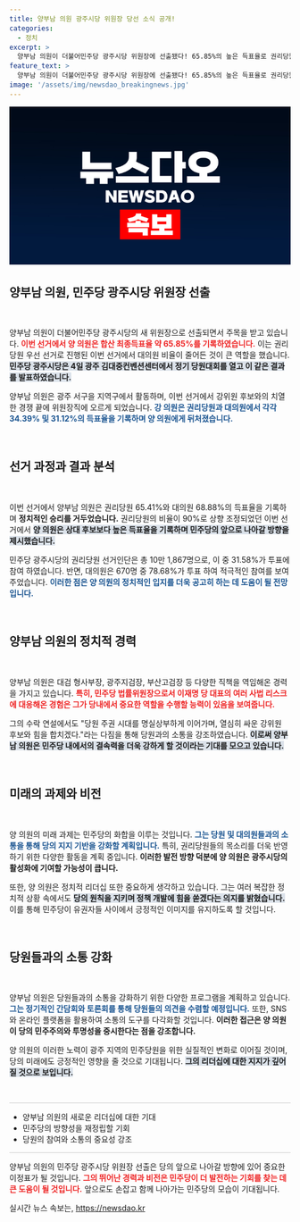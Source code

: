 ```yaml
---
title: 양부남 의원 광주시당 위원장 당선 소식 공개!
categories:
  - 정치
excerpt: >
  양부남 의원이 더불어민주당 광주시당 위원장에 선출됐다! 65.85%의 높은 득표율로 권리당원 중심의 새로운 시대를 열겠다는 포부를 밝혔는데, 그의 향후 행보가 주목된다. 클릭해서 더 알아보세요!
feature_text: >
  양부남 의원이 더불어민주당 광주시당 위원장에 선출됐다! 65.85%의 높은 득표율로 권리당원 중심의 새로운 시대를 열겠다는 포부를 밝혔는데, 그의 향후 행보가 주목된다. 클릭해서 더 알아보세요!
image: '/assets/img/newsdao_breakingnews.jpg'
---
```


<p><img src="/assets/img/newsdao_breakingnews.jpg" alt="flaretime 속보" /></p>

<h2 data-ke-size="size26">양부남 의원, 민주당 광주시당 위원장 선출</h2>

<p data-ke-size="size16">&nbsp;</p>

<p>양부남 의원이 더불어민주당 광주시당의 새 위원장으로 선출되면서 주목을 받고 있습니다. <b><span style="color: #ee2323;">이번 선거에서 양 의원은 합산 최종득표율 약 65.85%를 기록하였습니다.</span></b> 이는 권리당원 우선 선거로 진행된 이번 선거에서 대의원 비율이 줄어든 것이 큰 역할을 했습니다. <b><span style="background-color: #21538527;">민주당 광주시당은 4일 광주 김대중컨벤션센터에서 정기 당원대회를 열고 이 같은 결과를 발표하였습니다.</span></b></p>

<p>양부남 의원은 광주 서구을 지역구에서 활동하며, 이번 선거에서 강위원 후보와의 치열한 경쟁 끝에 위원장직에 오르게 되었습니다. <b><span style="color: #1a5490;">강 의원은 권리당원과 대의원에서 각각 34.39% 및 31.12%의 득표율을 기록하며 양 의원에게 뒤처졌습니다.</span></b></p>

<p data-ke-size="size16">&nbsp;</p>

<h2 data-ke-size="size26">선거 과정과 결과 분석</h2>

<p data-ke-size="size16">&nbsp;</p>

<p>이번 선거에서 양부남 의원은 권리당원 65.41%와 대의원 68.88%의 득표율을 기록하며 <b><span style="ee2323;">정치적인 승리를 거두었습니다.</span></b> 권리당원의 비율이 90%로 상향 조정되었던 이번 선거에서 <b><span style="background-color: #21538527;">양 의원은 상대 후보보다 높은 득표율을 기록하며 민주당의 앞으로 나아갈 방향을 제시했습니다.</span></b></p>

<p>민주당 광주시당의 권리당원 선거인단은 총 10만 1,867명으로, 이 중 31.58%가 투표에 참여 하였습니다. 반면, 대의원은 670명 중 78.68%가 투표 하여 적극적인 참여를 보여주었습니다. <b><span style="color: #1a5490;">이러한 점은 양 의원의 정치적인 입지를 더욱 공고히 하는 데 도움이 될 전망입니다.</span></b></p>

<p data-ke-size="size16">&nbsp;</p>

<h2 data-ke-size="size26">양부남 의원의 정치적 경력</h2>

<p data-ke-size="size16">&nbsp;</p>

<p>양부남 의원은 대검 형사부장, 광주지검장, 부산고검장 등 다양한 직책을 역임해온 경력을 가지고 있습니다. <b><span style="color: #ee2323;">특히, 민주당 법률위원장으로서 이재명 당 대표의 여러 사법 리스크에 대응해온 경험은 그가 당내에서 중요한 역할을 수행할 능력이 있음을 보여줍니다.</span></b></p>

<p>그의 수락 연설에서도 "당원 주권 시대를 명실상부하게 이어가며, 열심히 싸운 강위원 후보와 힘을 합치겠다."라는 다짐을 통해 당원과의 소통을 강조하였습니다. <b><span style="background-color: #21538527;">이로써 양부남 의원은 민주당 내에서의 결속력을 더욱 강하게 할 것이라는 기대를 모으고 있습니다.</span></b></p>

<p data-ke-size="size16">&nbsp;</p>

<h2 data-ke-size="size26">미래의 과제와 비전</h2>

<p data-ke-size="size16">&nbsp;</p>

<p>양 의원의 미래 과제는 민주당의 화합을 이루는 것입니다. <b><span style="color: #1a5490;">그는 당원 및 대의원들과의 소통을 통해 당의 지지 기반을 강화할 계획입니다.</span></b> 특히, 권리당원들의 목소리를 더욱 반영하기 위한 다양한 활동을 계획 중입니다. <b><span style="ee2323;">이러한 발전 방향 덕분에 양 의원은 광주시당의 활성화에 기여할 가능성이 큽니다.</span></b></p>

<p>또한, 양 의원은 정치적 리더십 또한 중요하게 생각하고 있습니다. 그는 여러 복잡한 정치적 상황 속에서도 <b><span style="background-color: #21538527;">당의 원칙을 지키며 정책 개발에 힘을 쏟겠다는 의지를 밝혔습니다.</span></b> 이를 통해 민주당이 유권자들 사이에서 긍정적인 이미지를 유지하도록 할 것입니다.</p>

<p data-ke-size="size16">&nbsp;</p>

<h2 data-ke-size="size26">당원들과의 소통 강화</h2>

<p data-ke-size="size16">&nbsp;</p>

<p>양부남 의원은 당원들과의 소통을 강화하기 위한 다양한 프로그램을 계획하고 있습니다. <b><span style="color: #1a5490;">그는 정기적인 간담회와 토론회를 통해 당원들의 의견을 수렴할 예정입니다.</span></b> 또한, SNS와 온라인 플랫폼을 활용하여 소통의 도구를 다각화할 것입니다. <b><span style="ee2323;">이러한 접근은 양 의원이 당의 민주주의와 투명성을 중시한다는 점을 강조합니다.</span></b></p>

<p>양 의원의 이러한 노력이 광주 지역의 민주당원을 위한 실질적인 변화로 이어질 것이며, 당의 미래에도 긍정적인 영향을 줄 것으로 기대됩니다. <b><span style="background-color: #21538527;">그의 리더십에 대한 지지가 깊어질 것으로 보입니다.</span></b></p>

<p data-ke-size="size16">&nbsp;</p>

<hr style="height: 1px; border: none; color: #cccccc; background-color: #cccccc;" />

<ul>
    <li>양부남 의원의 새로운 리더십에 대한 기대</li>
    <li>민주당의 방향성을 재정립할 기회</li>
    <li>당원의 참여와 소통의 중요성 강조</li>
</ul>

<hr style="height: 1px; border: none; color: #cccccc; background-color: #cccccc;" />

<p>양부남 의원의 민주당 광주시당 위원장 선출은 당의 앞으로 나아갈 방향에 있어 중요한 이정표가 될 것입니다. <b><span style="color: #ee2323;">그의 뛰어난 경력과 비전은 민주당이 더 발전하는 기회를 찾는 데 큰 도움이 될 것입니다.</span></b> 앞으로도 손잡고 함께 나아가는 민주당의 모습이 기대됩니다.</p>
실시간 뉴스 속보는, <a href="https://newsdao.kr" rel="dofollow">https://newsdao.kr</a>


